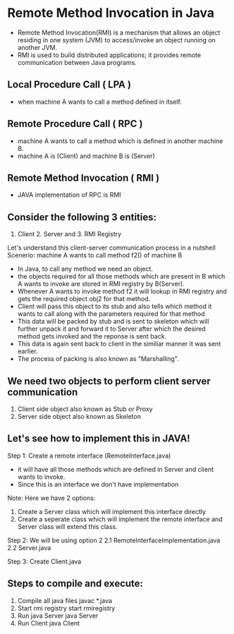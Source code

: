# Remote Method Invocation in Java
- Remote Method Invocation(RMI) is a mechanism that allows an object residing in one system (JVM) to access/invoke an object running on another JVM.
- RMI is used to build distributed applications; it provides remote communication between Java programs.


## Local Procedure Call ( LPA )
- when machine A wants to call a method defined in itself.

## Remote Procedure Call ( RPC )
- machine A wants to call a method which is defined in another machine B.
- machine A is (Client) and machine B is (Server)

## Remote Method Invocation ( RMI )
- JAVA implementation of RPC is RMI

## Consider the following 3 entities:
1. Client 2. Server and 3. RMI Registry

Let's understand this client-server communication process in a nutshell<br/>
Scenerio: machine A wants to call method f2() of machine B

- In Java, to call any method we need an object.
- the objects required for all those methods which are present in B which 
  A wants to invoke are stored in RMI registry by B(Server).
- Whenever A wants to invoke method f2 it will lookup in RMI registry and
  gets the required object obj2 for that method.
- Client will pass this object to its stub and also tells which method it 
  wants to call along with the parameters required for that method
- This data will be packed by stub and is sent to skeleton which will further unpack it 
  and forward it to Server after which the desired method gets invoked and the reponse is sent back.
- This data is again sent back to client in the similiar manner it was sent earlier.
-  The process of packing is also known as "Marshalling".

## We need two objects to perform client server communication
1. Client side object also known as Stub or Proxy
2. Server side object also known as Skeleton

## Let's see how to implement this in JAVA!

Step 1: Create a remote interface (RemoteInterface.java)
- it will have all those methods which are defined in Server and client wants to invoke.
- Since this is an interface we don't have implementation

Note: Here we have 2 options:
1) Create a Server class which will implement this interface directly
2) Create a seperate class which will implement the remote interface and Server class will extend this class.

Step 2: We will be using option 2 
2.1 RemoteInterfaceImplementation.java
2.2 Server.java

Step 3: Create Client.java


## Steps to compile and execute:
1) Compile all java files
	javac *.java
2) Start rmi registry
	start rmiregistry
3) Run java Server
	java Server
4) Run Client
	java Client
  

 














   

